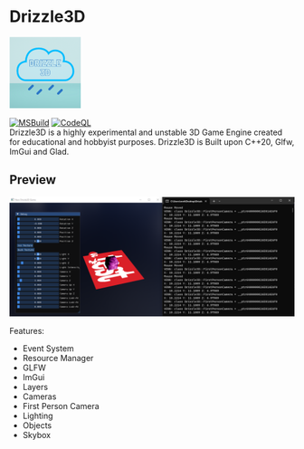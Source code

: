 # Drizzle3D
<img src="https://github.com/Cherrytree56567/Drizzle3D/blob/master/Images/Drizzle3D.png?raw=true" width="25%" height="25%">

[![MSBuild](https://github.com/Cherrytree56567/Drizzle3D/actions/workflows/msbuild.yml/badge.svg)](https://github.com/Cherrytree56567/Drizzle3D/actions/workflows/msbuild.yml) [![CodeQL](https://github.com/Cherrytree56567/Drizzle3D/actions/workflows/codeql.yml/badge.svg)](https://github.com/Cherrytree56567/Drizzle3D/actions/workflows/codeql.yml)
<br>
Drizzle3D is a highly experimental and unstable 3D Game Engine created for educational and hobbyist purposes. Drizzle3D is Built upon C++20, Glfw, ImGui and Glad.

## Preview
![](https://github.com/Cherrytree56567/Drizzle3D/blob/master/Images/preview.png?raw=true)

Features:
- Event System
- Resource Manager
- GLFW
- ImGui
- Layers
- Cameras
- First Person Camera
- Lighting
- Objects
- Skybox

